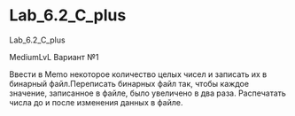 # Lab_6.2_C_plus
Lab_6.2_C_plus

MediumLvL
Вариант №1

Ввести в Memo некоторое количество целых чисел и записать их в бинарный файл.Переписать бинарных файл так, чтобы каждое значение, записанное в файле, было увеличено в два раза.
Распечатать числа до и после изменения данных в файле.
